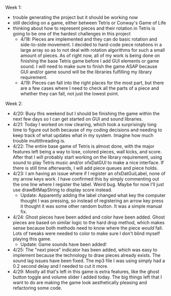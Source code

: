 Week 1:
- trouble generating the project but it should be working now
- still deciding on a game, either between Tetris or Conway's Game of Life
- thinking about how to represent pieces and their rotation in Tetris is going to be one of the hardest
  challenges in this project
  - 4/18: Pieces are implemented and they can do basic rotation and side-to-side movement. 
          I decided to hard-code piece rotations in a large array so as to not deal with rotation 
		  algorithms for such a small amount of pieces. As of right now, all of my work is being done 
		  on finishing the base Tetris game before I add GUI elements or game sound. I will need to 
		  make sure to finish the game ASAP because GUI and/or game sound will be the libraries 
		  fulfilling my library requirement.
  - 4/19: Pieces can fall into the right places for the most part, but there are a few cases where 
		  I need to check all the parts of a piece and whether they can fall, not just the lowest point.

Week 2:
- 4/20: Busy this weekend but I should be finishing the game within the next few days so I can get 
        started on GUI and sound libraries.
- 4/21: Today I worked on row clearing, which took a surprisingly long time to figure out
        both because of my coding decisions and needing to keep track of what updates what in my
		system. Imagine how much trouble multithreading is.
- 4/22: The entire base game of Tetris is almost done, with the major features left being a way to lose,
        colored pieces, wall kicks, and score. After that I will probably start working on the library
		requirement, using sound to play Tetris music and/or ofxDatGUI to make a nice interface. If there
		is still time afterwards, I will add piece queues and piece holds.
- 4/23: I am having an issue where if I register an ofxDatGuiLabel, none of my arrow keys work. I have 
        confirmed this by simply commenting out the one line where I register the label. Weird bug. Maybe 
		for now I'll just use drawBitMapString to display score instead.
  - Update: Apparently adding the label changed what key the computer thought I was pressing, 
            so instead of registering an arrow key press it thought it was some other random button. It 
			was a simple manual fix.
- 4/24: Ghost pieces have been added and color have been added. Ghost pieces are based on similar logic
        to the hard drop method, which makes sense because both methods need to know where the piece *would*
		fall. Lots of tweaks were needed to color to make sure I don't blind myself playing this game.
  - Update: Game sounds have been added!
- 4/25: The "next piece" indicator has been added, which was easy to implement because the technology
        to draw pieces already exists. The sound lag issues have been fixed. The mp3 file I was using 
		simply had a 0.2 second delay and I needed to cut it more.
- 4/29: Mostly all that's left in this game is extra features, like the ghost button toggle and volume
        slider I added today. The big things left that I want to do are making the game look aesthetically
		pleasing and refactoring some code.